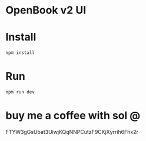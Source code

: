 # OpenBook v2 UI 

# Install

```bash
npm install
```

# Run

```bash
npm run dev
```
# buy me a coffee with sol @
FTYW3gGsUbat3UiwjKQqNNPCutzF9CKjXyrrih6Fhx2r
